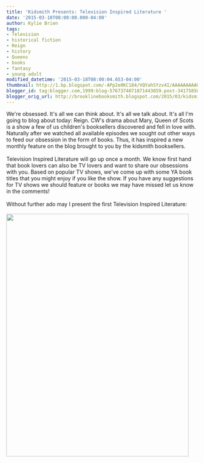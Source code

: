 ```yaml
---
title: 'Kidsmith Presents: Television Inspired Literature '
date: '2015-03-18T08:00:00.000-04:00'
author: Kylie Brien
tags:
- Television
- historical fiction
- Reign
- history
- Queens
- books
- fantasy
- young adult
modified_datetime: '2015-03-18T08:00:04.653-04:00'
thumbnail: http://1.bp.blogspot.com/-APp2e0KC184/VQYahSYzv4I/AAAAAAAAAQQ/g5TkrlsnIoU/s72-c/YA%2BBOOK%2BREC.jpg
blogger_id: tag:blogger.com,1999:blog-5767374071871443859.post-3417585034078414310
blogger_orig_url: http://brooklinebooksmith.blogspot.com/2015/03/kidsmith-presents-television-inspired.html
---
```


<div class="separator" style="clear: both; text-align: left;"></div><div class="separator" style="clear: both; text-align: left;">We're obsessed. It's all we can think about. It's all we talk about. It's all I'm going to blog about today: Reign. CW's drama about Mary, Queen of Scots is a show a few of us children's booksellers discovered and fell in love with. Naturally after we watched all available episodes we sought out other ways to feed our obsession in the form of books. Thus, it has inspired a new monthly feature on the blog brought to you by the kidsmith booksellers. </div><div class="separator" style="clear: both; text-align: left;"><br /></div><div class="separator" style="clear: both; text-align: left;">Television Inspired Literature will go up once a month. We know first hand that book lovers can also be TV lovers and want to share our obsessions with you. Based on popular TV shows, we've come up with some YA book titles that you might enjoy if you like the show. If you have any suggestions for TV shows we should feature or books we may have missed let us know in the comments! </div><div class="separator" style="clear: both; text-align: left;"><br /></div><div class="separator" style="clear: both; text-align: left;">Without further ado may I present the first Television Inspired Literature: </div><div class="separator" style="clear: both; text-align: left;"><br /></div><div class="separator" style="clear: both; text-align: left;"><img border="0" src="http://1.bp.blogspot.com/-APp2e0KC184/VQYahSYzv4I/AAAAAAAAAQQ/g5TkrlsnIoU/s1600/YA%2BBOOK%2BREC.jpg" height="640" width="480" /></div><div style="text-align: left;"><br /></div><div style="text-align: left;"><br /></div>